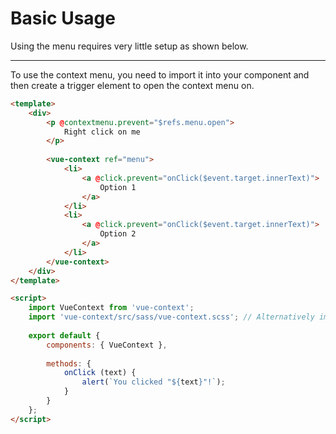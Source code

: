# Basic Usage

Using the menu requires very little setup as shown below.

---

To use the context menu, you need to import it into your component and then create a trigger element to open
the context menu on.

```html
<template>
    <div>
        <p @contextmenu.prevent="$refs.menu.open">
            Right click on me
        </p>    
        
        <vue-context ref="menu">
            <li>
                <a @click.prevent="onClick($event.target.innerText)">
                    Option 1
                </a>
            </li>
            <li>
                <a @click.prevent="onClick($event.target.innerText)">
                    Option 2
                </a>
            </li>
        </vue-context>
    </div>
</template>

<script>
    import VueContext from 'vue-context';
    import 'vue-context/src/sass/vue-context.scss'; // Alternatively import into a stylesheet instead
    
    export default {
        components: { VueContext },
        
        methods: {
            onClick (text) {
                alert(`You clicked "${text}"!`);
            }
        }        
    };
</script>
```
